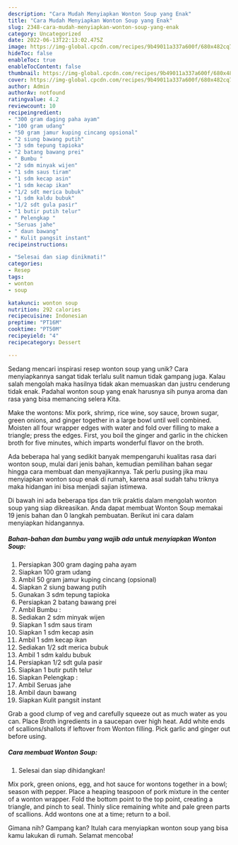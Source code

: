```yaml
---
description: "Cara Mudah Menyiapkan Wonton Soup yang Enak"
title: "Cara Mudah Menyiapkan Wonton Soup yang Enak"
slug: 2348-cara-mudah-menyiapkan-wonton-soup-yang-enak
category: Uncategorized
date: 2022-06-13T22:13:02.475Z
image: https://img-global.cpcdn.com/recipes/9b49011a337a600f/680x482cq70/wonton-soup-foto-resep-utama.jpg
hideToc: false
enableToc: true
enableTocContent: false
thumbnail: https://img-global.cpcdn.com/recipes/9b49011a337a600f/680x482cq70/wonton-soup-foto-resep-utama.jpg
cover: https://img-global.cpcdn.com/recipes/9b49011a337a600f/680x482cq70/wonton-soup-foto-resep-utama.jpg
author: Admin
authorAv: notfound
ratingvalue: 4.2
reviewcount: 10
recipeingredient:
- "300 gram daging paha ayam"
- "100 gram udang"
- "50 gram jamur kuping cincang opsional"
- "2 siung bawang putih"
- "3 sdm tepung tapioka"
- "2 batang bawang prei"
- " Bumbu "
- "2 sdm minyak wijen"
- "1 sdm saus tiram"
- "1 sdm kecap asin"
- "1 sdm kecap ikan"
- "1/2 sdt merica bubuk"
- "1 sdm kaldu bubuk"
- "1/2 sdt gula pasir"
- "1 butir putih telur"
- " Pelengkap "
- "Seruas jahe"
- " daun bawang"
- " Kulit pangsit instant"
recipeinstructions:

- "Selesai dan siap dinikmati!"
categories:
- Resep
tags:
- wonton
- soup

katakunci: wonton soup 
nutrition: 292 calories
recipecuisine: Indonesian
preptime: "PT16M"
cooktime: "PT50M"
recipeyield: "4"
recipecategory: Dessert

---
```





Sedang mencari inspirasi resep wonton soup yang unik? Cara menyiapkannya sangat tidak terlalu sulit namun tidak gampang juga. Kalau salah mengolah maka hasilnya tidak akan memuaskan dan justru cenderung tidak enak. Padahal wonton soup yang enak harusnya sih punya aroma dan rasa yang bisa memancing selera Kita.





Make the wontons: Mix pork, shrimp, rice wine, soy sauce, brown sugar, green onions, and ginger together in a large bowl until well combined. Moisten all four wrapper edges with water and fold over filling to make a triangle; press the edges. First, you boil the ginger and garlic in the chicken broth for five minutes, which imparts wonderful flavor on the broth.

Ada beberapa hal yang sedikit banyak mempengaruhi kualitas rasa dari wonton soup, mulai dari jenis bahan, kemudian pemilihan bahan segar hingga cara membuat dan menyajikannya. Tak perlu pusing jika mau menyiapkan wonton soup enak di rumah, karena asal sudah tahu triknya maka hidangan ini bisa menjadi sajian istimewa.






Di bawah ini ada beberapa tips dan trik praktis dalam mengolah wonton soup yang siap dikreasikan. Anda dapat membuat Wonton Soup memakai 19 jenis bahan dan 0 langkah pembuatan. Berikut ini cara dalam menyiapkan hidangannya.

<!--inarticleads1-->

##### Bahan-bahan dan bumbu yang wajib ada untuk menyiapkan Wonton Soup:

1. Persiapkan 300 gram daging paha ayam
1. Siapkan 100 gram udang
1. Ambil 50 gram jamur kuping cincang (opsional)
1. Siapkan 2 siung bawang putih
1. Gunakan 3 sdm tepung tapioka
1. Persiapkan 2 batang bawang prei
1. Ambil  Bumbu :
1. Sediakan 2 sdm minyak wijen
1. Siapkan 1 sdm saus tiram
1. Siapkan 1 sdm kecap asin
1. Ambil 1 sdm kecap ikan
1. Sediakan 1/2 sdt merica bubuk
1. Ambil 1 sdm kaldu bubuk
1. Persiapkan 1/2 sdt gula pasir
1. Siapkan 1 butir putih telur
1. Siapkan  Pelengkap :
1. Ambil Seruas jahe
1. Ambil  daun bawang
1. Siapkan  Kulit pangsit instant


Grab a good clump of veg and carefully squeeze out as much water as you can. Place Broth ingredients in a saucepan over high heat. Add white ends of scallions/shallots if leftover from Wonton filling. Pick garlic and ginger out before using. 

<!--inarticleads2-->

##### Cara membuat Wonton Soup:


1. Selesai dan siap dihidangkan!

Mix pork, green onions, egg, and hot sauce for wontons together in a bowl; season with pepper. Place a heaping teaspoon of pork mixture in the center of a wonton wrapper. Fold the bottom point to the top point, creating a triangle, and pinch to seal. Thinly slice remaining white and pale green parts of scallions. Add wontons one at a time; return to a boil. 

Gimana nih? Gampang kan? Itulah cara menyiapkan wonton soup yang bisa kamu lakukan di rumah. Selamat mencoba!

